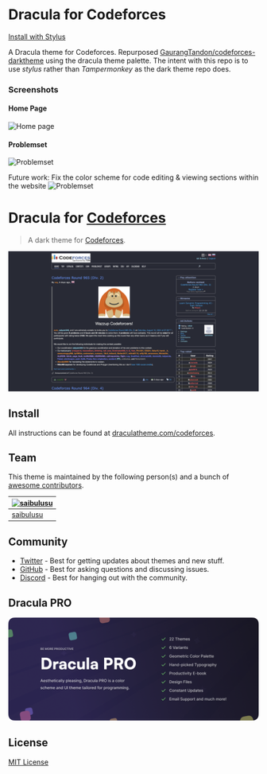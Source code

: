 # Dracula for Codeforces

[Install with Stylus](https://userstyles.world/api/style/16979.user.css)

A Dracula theme for Codeforces. Repurposed [GaurangTandon/codeforces-darktheme](https://github.com/GaurangTandon/codeforces-darktheme) using the dracula theme palette. The intent with this repo is to use _stylus_ rather than _Tampermonkey_ as the dark theme repo does.

### Screenshots

#### Home Page

![Home page](https://github.com/saibulusu/codeforces-draculatheme/blob/master/imgs/codeforces-screenshot.png)

#### Problemset

![Problemset](https://github.com/saibulusu/codeforces-draculatheme/blob/master/imgs/codeforces-problemset-screenshot.png)

Future work:
Fix the color scheme for code editing & viewing sections within the website
![Problemset](https://github.com/saibulusu/codeforces-draculatheme/blob/master/imgs/codeforces-code-screenshot.png)

# Dracula for [Codeforces](https://codeforces.com)

> A dark theme for [Codeforces](https://codeforces.com).

![Screenshot](./screenshot.png)

## Install

All instructions can be found at [draculatheme.com/codeforces](https://draculatheme.com/codeforces).

## Team

This theme is maintained by the following person(s) and a bunch of [awesome contributors](https://github.com/dracula/codeforces/graphs/contributors).

| [![saibulusu](https://github.com/saibulusu.png?size=100)](https://github.com/saibulusu) |
| --------------------------------------------------------------------------------------- |
| [saibulusu](https://github.com/saibulusu)                                               |

## Community

- [Twitter](https://twitter.com/draculatheme) - Best for getting updates about themes and new stuff.
- [GitHub](https://github.com/dracula/dracula-theme/discussions) - Best for asking questions and discussing issues.
- [Discord](https://draculatheme.com/discord-invite) - Best for hanging out with the community.

## Dracula PRO

[![Dracula PRO](./.github/dracula-pro.png)](https://draculatheme.com/pro)

## License

[MIT License](./LICENSE)
